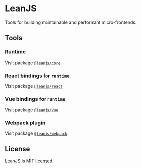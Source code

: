 # LeanJS

Tools for building maintainable and performant micro-frontends.

## Tools

### Runtime

Visit package [`@leanjs/core`](packages/core/README.md)

### React bindings for `runtime`

Visit package [`@leanjs/react`](packages/react/README.md)

### Vue bindings for `runtime`

Visit package [`@leanjs/vue`](packages/vue/README.md)

### Webpack plugin

Visit package [`@leanjs/webpack`](packages/webpack/README.md)

## License

LeanJS is [MIT licensed](./LICENSE).
